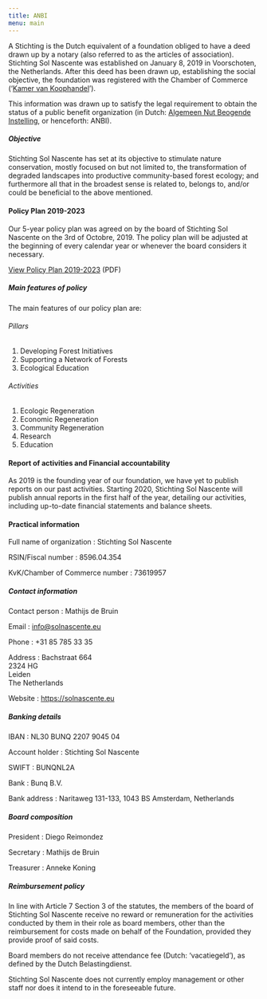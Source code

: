 ```yaml
---
title: ANBI
menu: main
---
```


A Stichting is the Dutch equivalent of a foundation obliged to have a deed drawn up by a notary (also referred to as the articles of association). Stichting Sol Nascente was established on January 8, 2019 in Voorschoten, the Netherlands. After this deed has been drawn up, establishing the social objective, the foundation was registered with the Chamber of Commerce (‘[Kamer van Koophandel](https://www.kvk.nl/)’).

This information was drawn up to satisfy the legal requirement to obtain the status of a public benefit organization (in Dutch: [Algemeen Nut Beogende Instelling](https://www.belastingdienst.nl/wps/wcm/connect/bldcontentnl/belastingdienst/zakelijk/bijzondere_regelingen/goede_doelen/algemeen_nut_beogende_instellingen/wat_is_een_anbi), or henceforth: ANBI).

##### Objective
Stichting Sol Nascente has set at its objective to stimulate nature conservation, mostly focused on but not limited to, the transformation of degraded landscapes into productive community-based forest ecology;
and furthermore all that in the broadest sense is related to, belongs to, and/or could be beneficial to the above mentioned.

#### Policy Plan 2019-2023
Our 5-year policy plan was agreed on by the board of Stichting Sol Nascente on the 3rd of Octobre, 2019. The policy plan will be adjusted at the beginning of every calendar year or whenever the board considers it necessary.

[View Policy Plan 2019-2023](/policy_plan/policy_plan_2019.pdf) (PDF)

##### Main features of policy
The main features of our policy plan are:

###### Pillars
1. Developing Forest Initiatives
2. Supporting a Network of Forests
3. Ecological Education

###### Activities
1. Ecologic Regeneration
2. Economic Regeneration
3. Community Regeneration
4. Research
5. Education

#### Report of activities and Financial accountability
As 2019 is the founding year of our foundation, we have yet to publish reports on our past activities. Starting 2020, Stichting Sol Nascente will publish annual reports in the first half of the year, detailing our activities, including up-to-date financial statements and balance sheets.

#### Practical information
Full name of organization
: Stichting Sol Nascente

RSIN/Fiscal number
: 8596.04.354

KvK/Chamber of Commerce number
: 73619957

##### Contact information
Contact person
: Mathijs de Bruin

Email
: info@solnascente.eu

Phone
: ‭‭+31 85 785 33 35‬

Address
: Bachstraat 664<br>
2324 HG<br>
Leiden<br>
The Netherlands

Website
: https://solnascente.eu

##### Banking details
IBAN
: NL30 BUNQ 2207 9045 04

Account holder
: Stichting Sol Nascente

SWIFT
: BUNQNL2A

Bank
: Bunq B.V.

Bank address
: Naritaweg 131-133, 1043 BS Amsterdam, Netherlands

##### Board composition
President
: Diego Reimondez

Secretary
: Mathijs de Bruin

Treasurer
: Anneke Koning

##### Reimbursement policy
In line with Article 7 Section 3 of the statutes, the members of the board of Stichting Sol Nascente receive no reward or remuneration for the activities conducted by them in their role as board members, other than the reimbursement for costs made on behalf of the Foundation, provided they provide proof of said costs.

Board members do not receive attendance fee (Dutch: ‘vacatiegeld’), as defined by the Dutch Belastingdienst.

Stichting Sol Nascente does not currently employ management or other staff nor does it intend to in the foreseeable future.
